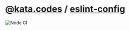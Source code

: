 # [@kata.codes](https://github.com/kata-codes) / [eslint-config](https://github.com/kata-codes/eslint-config)

![Node CI](https://github.com/kata-codes/eslint-config/workflows/Node%20CI/badge.svg)
